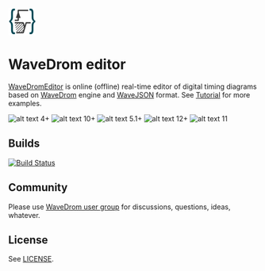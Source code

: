![alt text](images/logo.png "logo")

# WaveDrom editor

[WaveDromEditor](http://wavedrom.com/editor.html) is online (offline) real-time editor of digital timing diagrams based on [WaveDrom](https://github.com/drom/wavedrom) engine and [WaveJSON](https://github.com/drom/wavedrom/wiki/WaveJSON) format. See [Tutorial](http://wavedrom.com/tutorial.html) for more examples.

![alt text](images/firefox_22.gif "firefox") 4+
![alt text](images/chrome_22.gif "chrome") 10+
![alt text](images/safari_22.gif "safari") 5.1+
![alt text](images/opera_22.gif "opera") 12+
![alt text](images/ie_22.gif "ie") 11

## Builds

[![Build Status](https://travis-ci.org/wavedrom/wavedrom.github.io.svg?branch=master)](https://travis-ci.org/wavedrom/wavedrom.github.io)

## Community

Please use [WaveDrom user group](http://groups.google.com/group/wavedrom) for discussions, questions, ideas, whatever.

## License

See [LICENSE](LICENSE).
